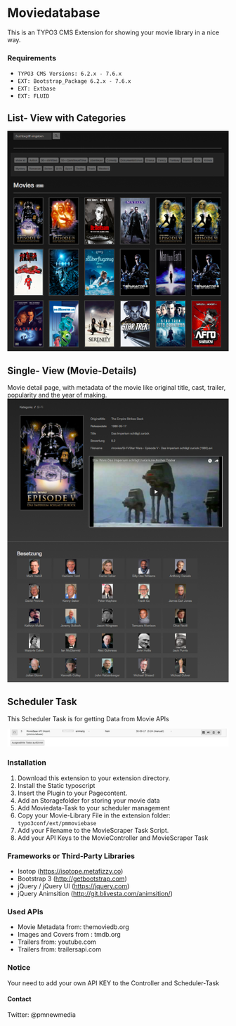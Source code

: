 # Moviedatabase
This is an TYPO3 CMS Extension for showing your movie library in a nice way.

### Requirements
* `TYPO3 CMS Versions: 6.2.x - 7.6.x`
* `EXT: Bootstrap_Package 6.2.x - 7.6.x`
* `EXT: Extbase`
* `EXT: FLUID`

## List- View with Categories
![](https://raw.githubusercontent.com/dkoehl/pmmoviebase/master/Documentation.tmpl/Screenshots/Bildschirmfoto%202017-09-30%20um%2015.50.40.png)


## Single- View (Movie-Details)
Movie detail page, with metadata of the movie like original title, cast, trailer, popularity and the year of making.
![](https://raw.githubusercontent.com/dkoehl/pmmoviebase/master/Documentation.tmpl/Screenshots/Bildschirmfoto%202017-09-30%20um%2015.51.14.png)


## Scheduler Task 
This Scheduler Task is for getting Data from Movie APIs


![](https://raw.githubusercontent.com/dkoehl/pmmoviebase/master/Documentation.tmpl/Screenshots/Bildschirmfoto%202017-09-30%20um%2014.14.36.png)



### Installation
1. Download this extension to your extension directory.
2. Install the Static typoscript 
3. Insert the Plugin to your Pagecontent.
4. Add an Storagefolder for storing your movie data
5. Add Moviedata-Task to your scheduler management
6. Copy your Movie-Library File in the extension folder: `typo3conf/ext/pmmoviebase`
7. Add your Filename to the MovieScraper Task Script.
8. Add your API Keys to the MovieController and MovieScraper Task




### Frameworks or Third-Party Libraries
* Isotop (https://isotope.metafizzy.co)
* Bootstrap 3 (http://getbootstrap.com)
* jQuery / jQuery UI (https://jquery.com)
* jQuery Animsition (http://git.blivesta.com/animsition/)


### Used APIs 
* Movie Metadata from: themoviedb.org
* Images and Covers from : tmdb.org
* Trailers from: youtube.com
* Trailers from: trailersapi.com


### Notice
Your need to add your own API KEY to the Controller and Scheduler-Task

#### Contact
Twitter: @pmnewmedia 

